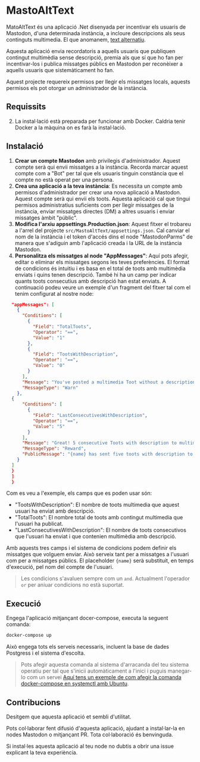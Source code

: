 # MastoAltText

MatoAltText és una aplicació .Net disenyada per incentivar els usuaris de Mastodon, d'una determinada instància, a incloure descripcions als seus continguts multimedia. El que anomanem, [text alternatiu]([url](https://ca.wikipedia.org/wiki/Viquip%C3%A8dia:Text_alternatiu)). 

Aquesta aplicació envia recordatoris a aquells usuaris que publiquen contingut multimèdia sense descripció, premia als que sí que ho fan per incentivar-los i publica missatges públics en Mastodon per reconèixer a aquells usuaris que sistemàticament ho fan.

Aquest projecte requereix permisos per llegir els missatges locals, aquests permisos els pot otorgar un administrador de la instància.

## Requissits

2. La instal·lació està preparada per funcionar amb Docker. Caldria tenir Docker a la màquina on es farà la instal·lació.

## Instalació

1. **Crear un compte Mastodon** amb privilegis d'administrador. Aquest compte serà qui envii missatges a la instància. Recorda marcar aquest compte com a "Bot" per tal que els usuaris tinguin constància que el compte no està operat per una persona.
2. **Crea una aplicació a la teva instància**: Es necessita un compte amb permisos d'administrador per crear una nova aplicació a Mastodon. Aquest compte serà qui envii els toots. Aquesta aplicació cal que tingui permisos administratius suficients com per llegir missatges de la instància, enviar missatges directes (DM) a altres usuaris i enviar missatges àmbit "públic".
3. **Modifica l'arxiu appsettings.Production.json**: Aquest fitxer el trobareu a l'arrel del projecte `src/MastoAltText/appsettings.json`. Cal canviar el nom de la instància i el token d'accés dins el node "MastodonParms" de manera que s'adiguin amb l'aplicació creada i la URL de la instància Mastodon.
4. **Personalitza els missatges al node "AppMessages"**: Aquí pots afegir, editar o eliminar els missatges segons les teves preferències. El format de condicions és intuitiu i es basa en el total de toots amb multimèdia enviats i quins tenen descripció. També hi ha un camp per indicar quants toots consecutius amb descripció han estat enviats. A continuació podeu veure un exemple d'un fragment del fitxer tal com el tenim configurat al nostre node:

```json
  "appMessages": [
    {
      "Conditions": [
        {
          "Field": "TotalToots",
          "Operator": "==",
          "Value": "1"
        },
        {
          "Field": "TootsWithDescription",
          "Operator": "==",
          "Value": "0"
        }
      ],
      "Message": "You've posted a multimedia Toot without a description. This node wants to be inclusive. Remember to put a description on your multimedia Toots so everyone can enjoy them. (This is a private message, only you can see it)",
      "MessageType": "Warn"
    },
  {
      "Conditions": [
        {
          "Field": "LastConsecutivesWithDescription",
          "Operator": "==",
          "Value": "5"
        }
      ],
      "Message": "Great! 5 consecutive Toots with description to multimedia content!! This makes this Mastodon node much more inclusive, keep it up!",
      "MessageType": "Reward",
      "PublicMessage": "{name} has sent five toots with description to multimedia content. Thanks to people like {name} this node is more inclusive! Long live {name}! 🎆🎆"
    }
  ]
  }
  ]
  }
```

Com es veu a l'exemple, els camps que es poden usar són:
- "TootsWithDescription": El nombre de toots multimedia que aquest usuari ha enviat amb descripció.
- "TotalToots": El nombre total de toots amb contingut multimedia que l'usuari ha publicat.
- "LastConsecutivesWithDescription": El nombre de toots consecutivos que l'usuari ha enviat i que contenien multimèdia amb descripció.

Amb aquests tres camps i el sistema de condicions podem definir els missatges que volguem enviar. Això serveix tant per a missatges a l'usuari com per a missatges públics. El placeholder `{name}` serà substituit, en temps d'execució, pel nom del compte de l'usuari.

>Les condicions s'avaluen sempre com un `and`. Actualment l'operador `or` per aniuar condicions no està suportat.


## Execució

Engega l'aplicació mitjançant docer-compose, executa la seguent comanda:

```bash
docker-compose up
```

Això engega tots els serveis necessaris, incluent la base de dades Postgress i el sistema d'escolta.

>Pots afegir aquesta comanda al sistema d'arracanda del teu sistema operatiu per tal que s'inicii automàticament a l'inici i puguis manegar-lo com un servei
>[Aquí tens un exemple de com afegir la comanda docker-compose en systemctl amb Ubuntu](https://gist.github.com/mosquito/b23e1c1e5723a7fd9e6568e5cf91180f).


## Contribucions

Desitgem que aquesta aplicació et sembli d'utilitat. 

Pots col·laborar fent difusió d'aquesta aplicació, ajudant a instal·lar-la en nodes Mastodon o mitjançant PR. Tota col·laboració és benvinguda.

Si instal·les aquesta aplicació al teu node no dubtis a obrir una issue explicant la teva experiència.
